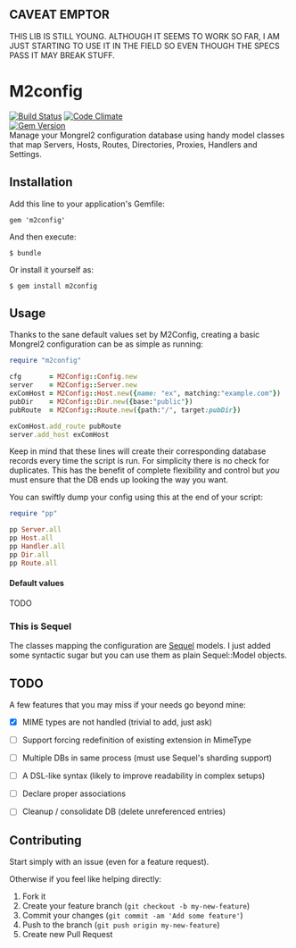 CAVEAT EMPTOR
-------------

THIS LIB IS STILL YOUNG. ALTHOUGH IT SEEMS TO WORK SO FAR, I AM JUST
STARTING TO USE IT IN THE FIELD SO EVEN THOUGH THE SPECS PASS IT MAY
BREAK STUFF.


M2config
========
[![Build Status](https://travis-ci.org/ameuret/m2config.png?branch=master)](https://travis-ci.org/ameuret/m2config)
[![Code Climate](https://codeclimate.com/github/ameuret/m2config.png)](https://codeclimate.com/github/ameuret/m2config)  
[![Gem Version](https://badge.fury.io/rb/m2config.svg)](http://badge.fury.io/rb/m2config)  
Manage your Mongrel2 configuration database using handy model classes
that map Servers, Hosts, Routes, Directories, Proxies, Handlers and Settings.

Installation
------------

Add this line to your application's Gemfile:

    gem 'm2config'

And then execute:

    $ bundle

Or install it yourself as:

    $ gem install m2config

Usage
-----

Thanks to the sane default values set by M2Config, creating a basic
Mongrel2 configuration can be as simple as running:

```ruby
require "m2config"

cfg       = M2Config::Config.new
server    = M2Config::Server.new
exComHost = M2Config::Host.new({name: "ex", matching:"example.com"})
pubDir    = M2Config::Dir.new({base:"public"})
pubRoute  = M2Config::Route.new({path:"/", target:pubDir})

exComHost.add_route pubRoute
server.add_host exComHost
```

Keep in mind that these lines will create their corresponding database
records every time the script is run. For simplicity there is no check
for duplicates. This has the benefit of complete flexibility and
control but *you* must ensure that the DB ends up looking the way you
want.

You can swiftly dump your config using this at the end of your script:

```ruby
require "pp"

pp Server.all
pp Host.all
pp Handler.all
pp Dir.all
pp Route.all

```

#### Default values

TODO

### This is Sequel

The classes mapping the configuration are
[Sequel](http://sequel.rubyforge.org/) models. I just added some
syntactic sugar but you can use them as plain Sequel::Model objects.

TODO
----
  
A few features that you may miss if your needs go beyond mine:

  - [x] MIME types are not handled (trivial to add, just ask)
  - [ ] Support forcing redefinition of existing extension in MimeType
  - [ ] Multiple DBs in same process (must use Sequel's sharding support)
  - [ ] A DSL-like syntax (likely to improve readability in complex setups)
  - [ ] Declare proper associations
  - [ ] Cleanup / consolidate DB (delete unreferenced entries)
  
  
  
Contributing
------------
  
Start simply with an issue (even for a feature request).
  
Otherwise if you feel like helping directly:

1. Fork it
2. Create your feature branch (`git checkout -b my-new-feature`)
3. Commit your changes (`git commit -am 'Add some feature'`)
4. Push to the branch (`git push origin my-new-feature`)
5. Create new Pull Request
